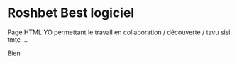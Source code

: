 # Roshbet Best logiciel

Page HTML YO permettant le travail en collaboration / découverte / tavu sisi tmtc ...

Bien
